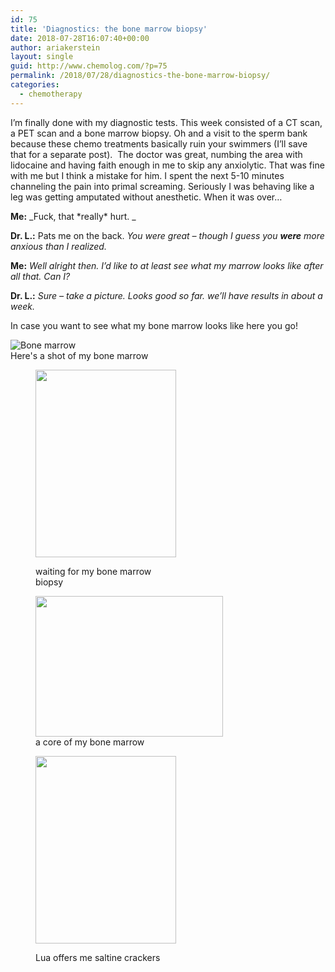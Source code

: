 ```yaml
---
id: 75
title: 'Diagnostics: the bone marrow biopsy'
date: 2018-07-28T16:07:40+00:00
author: ariakerstein
layout: single
guid: http://www.chemolog.com/?p=75
permalink: /2018/07/28/diagnostics-the-bone-marrow-biopsy/
categories:
  - chemotherapy
---
```

I&#8217;m finally done with my diagnostic tests. This week consisted of a CT scan, a PET scan and a bone marrow biopsy. Oh and a visit to the sperm bank because these chemo treatments basically ruin your swimmers (I&#8217;ll save that for a separate post).  The doctor was great, numbing the area with lidocaine and having faith enough in me to skip any anxiolytic. That was fine with me but I think a mistake for him. I spent the next 5-10 minutes channeling the pain into primal screaming. Seriously I was behaving like a <!--more-->leg was getting amputated without anesthetic. When it was over&#8230;

**Me:** _Fuck, that \*really\* hurt. _

**Dr. L.:** Pats me on the back. _You were great &#8211; though I guess you **were** more anxious than I realized._

**Me:** _Well alright then. I&#8217;d like to at least see what my marrow looks like after all that. Can I?_

**Dr. L.:** _Sure &#8211; take a picture. Looks good so far. we&#8217;ll have results in about a week._

In case you want to see what my bone marrow looks like here you go!


![Bone marrow](/images/1FB07622-3F56-49D2-AC19-76C9845BFD58-300x225.jpg)<br>
Here's a shot of my bone marrow

<div class="mceTemp">
</div><figure id="attachment_76" style="width: 225px" class="wp-caption alignnone">

<img class="wp-image-76 size-medium" src="https://i2.wp.com/www.chemolog.com/wp-content/uploads/2018/07/8B05DBAC-73A5-4F51-B066-4CB680DB82CD-e1532793066449-225x300.jpg?resize=225%2C300" alt="" width="225" height="300" srcset="https://i2.wp.com/www.chemolog.com/wp-content/uploads/2018/07/8B05DBAC-73A5-4F51-B066-4CB680DB82CD-e1532793066449.jpg?resize=225%2C300 225w, https://i2.wp.com/www.chemolog.com/wp-content/uploads/2018/07/8B05DBAC-73A5-4F51-B066-4CB680DB82CD-e1532793066449.jpg?resize=768%2C1024 768w, https://i2.wp.com/www.chemolog.com/wp-content/uploads/2018/07/8B05DBAC-73A5-4F51-B066-4CB680DB82CD-e1532793066449.jpg?w=960 960w" sizes="(max-width: 225px) 100vw, 225px" data-recalc-dims="1" /><figcaption class="wp-caption-text">waiting for my bone marrow biopsy</figcaption></figure> <figure id="attachment_77" style="width: 300px" class="wp-caption alignnone"><img class="size-medium wp-image-77" src="https://i2.wp.com/www.chemolog.com/wp-content/uploads/2018/07/1FB07622-3F56-49D2-AC19-76C9845BFD58.jpg?resize=300%2C225" alt="" width="300" height="225" srcset="https://i2.wp.com/www.chemolog.com/wp-content/uploads/2018/07/1FB07622-3F56-49D2-AC19-76C9845BFD58.jpg?resize=300%2C225 300w, https://i2.wp.com/www.chemolog.com/wp-content/uploads/2018/07/1FB07622-3F56-49D2-AC19-76C9845BFD58.jpg?resize=768%2C576 768w, https://i2.wp.com/www.chemolog.com/wp-content/uploads/2018/07/1FB07622-3F56-49D2-AC19-76C9845BFD58.jpg?resize=1024%2C768 1024w, https://i2.wp.com/www.chemolog.com/wp-content/uploads/2018/07/1FB07622-3F56-49D2-AC19-76C9845BFD58.jpg?resize=1200%2C900 1200w, https://i2.wp.com/www.chemolog.com/wp-content/uploads/2018/07/1FB07622-3F56-49D2-AC19-76C9845BFD58.jpg?w=1478 1478w, https://i2.wp.com/www.chemolog.com/wp-content/uploads/2018/07/1FB07622-3F56-49D2-AC19-76C9845BFD58.jpg?w=2217 2217w" sizes="(max-width: 300px) 100vw, 300px" data-recalc-dims="1" /><figcaption class="wp-caption-text">a core of my bone marrow</figcaption></figure> 

<div class="mceTemp">
</div><figure id="attachment_79" style="width: 225px" class="wp-caption alignnone">

<img class="wp-image-79 size-medium" src="https://i1.wp.com/www.chemolog.com/wp-content/uploads/2018/07/A06E8050-B905-4A59-9F48-E4A9B38E08BB-1-e1532793481161-225x300.jpg?resize=225%2C300" alt="" width="225" height="300" srcset="https://i1.wp.com/www.chemolog.com/wp-content/uploads/2018/07/A06E8050-B905-4A59-9F48-E4A9B38E08BB-1-e1532793481161.jpg?resize=225%2C300 225w, https://i1.wp.com/www.chemolog.com/wp-content/uploads/2018/07/A06E8050-B905-4A59-9F48-E4A9B38E08BB-1-e1532793481161.jpg?resize=768%2C1024 768w, https://i1.wp.com/www.chemolog.com/wp-content/uploads/2018/07/A06E8050-B905-4A59-9F48-E4A9B38E08BB-1-e1532793481161.jpg?resize=1200%2C1600 1200w, https://i1.wp.com/www.chemolog.com/wp-content/uploads/2018/07/A06E8050-B905-4A59-9F48-E4A9B38E08BB-1-e1532793481161.jpg?w=1478 1478w, https://i1.wp.com/www.chemolog.com/wp-content/uploads/2018/07/A06E8050-B905-4A59-9F48-E4A9B38E08BB-1-e1532793481161.jpg?w=2217 2217w" sizes="(max-width: 225px) 100vw, 225px" data-recalc-dims="1" /><figcaption class="wp-caption-text">Lua offers me saltine crackers</figcaption></figure>